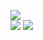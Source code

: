 ![](https://github-readme-stats.vercel.app/api/top-langs/?username=tridvm&theme=default&hide_border=false&include_all_commits=true&count_private=true&layout=compact)  
![](https://github-readme-stats.vercel.app/api?username=tridvm&theme=default&hide_border=false&include_all_commits=true&count_private=true)
![](https://github-readme-streak-stats.herokuapp.com/?user=tridvm&theme=default&hide_border=false)  

